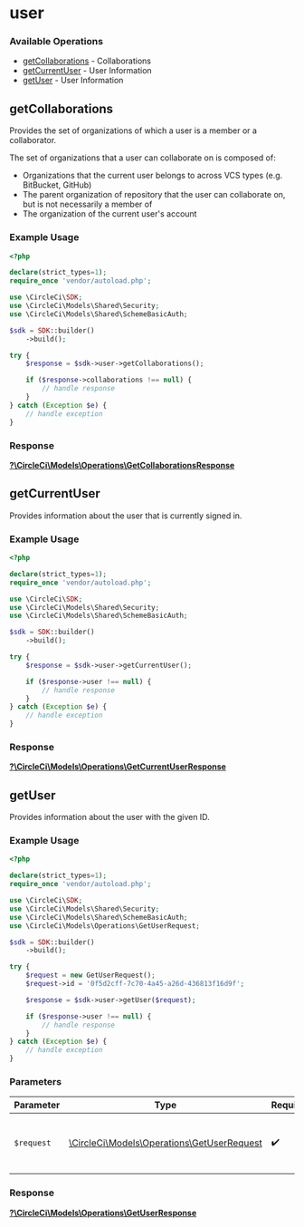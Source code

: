 # user

### Available Operations

* [getCollaborations](#getcollaborations) - Collaborations
* [getCurrentUser](#getcurrentuser) - User Information
* [getUser](#getuser) - User Information

## getCollaborations

Provides the set of organizations of which a user is a member or a collaborator.

The set of organizations that a user can collaborate on is composed of:

* Organizations that the current user belongs to across VCS types (e.g. BitBucket, GitHub)
* The parent organization of repository that the user can collaborate on, but is not necessarily a member of
* The organization of the current user's account

### Example Usage

```php
<?php

declare(strict_types=1);
require_once 'vendor/autoload.php';

use \CircleCi\SDK;
use \CircleCi\Models\Shared\Security;
use \CircleCi\Models\Shared\SchemeBasicAuth;

$sdk = SDK::builder()
    ->build();

try {
    $response = $sdk->user->getCollaborations();

    if ($response->collaborations !== null) {
        // handle response
    }
} catch (Exception $e) {
    // handle exception
}
```


### Response

**[?\CircleCi\Models\Operations\GetCollaborationsResponse](../../models/operations/GetCollaborationsResponse.md)**


## getCurrentUser

Provides information about the user that is currently signed in.

### Example Usage

```php
<?php

declare(strict_types=1);
require_once 'vendor/autoload.php';

use \CircleCi\SDK;
use \CircleCi\Models\Shared\Security;
use \CircleCi\Models\Shared\SchemeBasicAuth;

$sdk = SDK::builder()
    ->build();

try {
    $response = $sdk->user->getCurrentUser();

    if ($response->user !== null) {
        // handle response
    }
} catch (Exception $e) {
    // handle exception
}
```


### Response

**[?\CircleCi\Models\Operations\GetCurrentUserResponse](../../models/operations/GetCurrentUserResponse.md)**


## getUser

Provides information about the user with the given ID.

### Example Usage

```php
<?php

declare(strict_types=1);
require_once 'vendor/autoload.php';

use \CircleCi\SDK;
use \CircleCi\Models\Shared\Security;
use \CircleCi\Models\Shared\SchemeBasicAuth;
use \CircleCi\Models\Operations\GetUserRequest;

$sdk = SDK::builder()
    ->build();

try {
    $request = new GetUserRequest();
    $request->id = '0f5d2cff-7c70-4a45-a26d-436813f16d9f';

    $response = $sdk->user->getUser($request);

    if ($response->user !== null) {
        // handle response
    }
} catch (Exception $e) {
    // handle exception
}
```

### Parameters

| Parameter                                                                               | Type                                                                                    | Required                                                                                | Description                                                                             |
| --------------------------------------------------------------------------------------- | --------------------------------------------------------------------------------------- | --------------------------------------------------------------------------------------- | --------------------------------------------------------------------------------------- |
| `$request`                                                                              | [\CircleCi\Models\Operations\GetUserRequest](../../models/operations/GetUserRequest.md) | :heavy_check_mark:                                                                      | The request object to use for the request.                                              |


### Response

**[?\CircleCi\Models\Operations\GetUserResponse](../../models/operations/GetUserResponse.md)**

